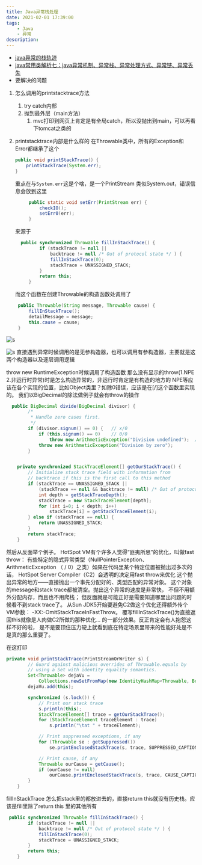 ```yaml
---
title: Java异常栈处理
date: 2021-02-01 17:39:00
tags:
    - Java
    - 异常
description: 
---
```

- [java异常的栈轨迹](https://blog.csdn.net/xybelieve1990/article/details/48680003)
- [java常用类解析七：java异常机制、异常栈、异常处理方式、异常链、异常丢失](https://blog.csdn.net/Touch_2011/article/details/6860043)
- 要解决的问题
1. 怎么调用的printstacktrace方法
    1. try catch内部
    2. 抛到最外层（main方法）
        1. mvc打印到网页上肯定是有全局catch，所以没抛出到main，可以再看下tomcat之类的
2. printstacktrace内部是什么样的
    在Throwable类中，所有的Exception和Error都继承了这个
    ```java
    public void printStackTrace() {
        printStackTrace(System.err);
    }
   ```
   重点在与`System.err`这是个啥，是一个PrintStream
   类似System.out，错误信息会放到这里
   
   ```java
        public static void setErr(PrintStream err) {
            checkIO();
            setErr0(err);
        }
    ```
   来源于
   ```java
     public synchronized Throwable fillInStackTrace() {
            if (stackTrace != null ||
                backtrace != null /* Out of protocol state */ ) {
                fillInStackTrace(0);
                stackTrace = UNASSIGNED_STACK;
            }
            return this;
        }
   ```
   
   而这个函数在创建Throwable的构造函数处调用了
   ```java
    public Throwable(String message, Throwable cause) {
        fillInStackTrace();
        detailMessage = message;
        this.cause = cause;
    }
    ```

![s](异常cause.jpg)

![s](单个异常层数.jpg)
直接遇到异常时候调用的是无参构造器，也可以调用有参构造器，主要就是这两个构造器以及逐层调用逻辑

throw new RuntimeException时候调用了构造函数
那么没有显示的throw(1.NPE 2.非运行时异常)时是怎么构造异常的，非运行时肯定是有构造的地方的
NPE等应该在各个实现的位置，比如Object类里？如除0错误，应该是在[/]这个函数里实现的。
我们以BigDecimal的除法做例子就会有throw的操作
```java
  public BigDecimal divide(BigDecimal divisor) {
        /*
         * Handle zero cases first.
         */
        if (divisor.signum() == 0) {   // x/0
            if (this.signum() == 0)    // 0/0
                throw new ArithmeticException("Division undefined");  // NaN
            throw new ArithmeticException("Division by zero");
        }
```

```java

    private synchronized StackTraceElement[] getOurStackTrace() {
        // Initialize stack trace field with information from
        // backtrace if this is the first call to this method
        if (stackTrace == UNASSIGNED_STACK ||
            (stackTrace == null && backtrace != null) /* Out of protocol state */) {
            int depth = getStackTraceDepth();
            stackTrace = new StackTraceElement[depth];
            for (int i=0; i < depth; i++)
                stackTrace[i] = getStackTraceElement(i);
        } else if (stackTrace == null) {
            return UNASSIGNED_STACK;
        }
        return stackTrace;
    }
```

然后从反面举个例子。
HotSpot VM有个许多人觉得“匪夷所思”的优化，叫做fast throw：
有些特定的隐式异常类型（NullPointerException、ArithmeticException
（ / 0）之类）如果在代码里某个特定位置被抛出过多次的话，
HotSpot Server Compiler（C2）会透明的决定用fast throw来优化
这个抛出异常的地方——直接抛出一个事先分配好的、类型匹配的异常对象。
这个对象的message和stack trace都被清空。抛出这个异常的速度是非常快，
不但不用额外分配内存，而且也不用爬栈；
但反面就是可能正好是需要知道哪里出问题的时候看不到stack trace了。
从Sun JDK5开始要避免C2做这个优化还得额外传个VM参数：
-XX:-OmitStackTraceInFastThrow。
覆写fillInStackTrace()为直接返回this就像是人肉做C2所做的那种优化…
的一部分效果。反正肯定会有人抱怨这样不好的啦，
是不是要顶住压力硬上就看到底在特定场景里带来的性能好处是不是真的那么重要了。

在这打印
```java
private void printStackTrace(PrintStreamOrWriter s) {
        // Guard against malicious overrides of Throwable.equals by
        // using a Set with identity equality semantics.
        Set<Throwable> dejaVu =
            Collections.newSetFromMap(new IdentityHashMap<Throwable, Boolean>());
        dejaVu.add(this);

        synchronized (s.lock()) {
            // Print our stack trace
            s.println(this);
            StackTraceElement[] trace = getOurStackTrace();
            for (StackTraceElement traceElement : trace)
                s.println("\tat " + traceElement);

            // Print suppressed exceptions, if any
            for (Throwable se : getSuppressed())
                se.printEnclosedStackTrace(s, trace, SUPPRESSED_CAPTION, "\t", dejaVu);

            // Print cause, if any
            Throwable ourCause = getCause();
            if (ourCause != null)
                ourCause.printEnclosedStackTrace(s, trace, CAUSE_CAPTION, "", dejaVu);
        }
    }
```

fillInStackTrace 怎么把stack里的都放进去的，直接return this就没有历史栈。应该是fill里除了return this 里的其他所有
```java
 public synchronized Throwable fillInStackTrace() {
        if (stackTrace != null ||
            backtrace != null /* Out of protocol state */ ) {
            fillInStackTrace(0);
            stackTrace = UNASSIGNED_STACK;
        }
        return this;
    }
```